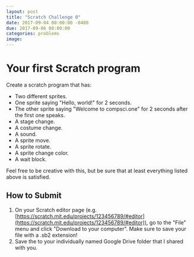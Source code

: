 ```yaml
---
layout: post
title: "Scratch Challenge 0"
date: 2017-09-04 00:00:00 -0400
due: 2017-09-06 08:00:00
categories: problems
image:
---
```


# Your first Scratch program

Create a scratch program that has:
- Two different sprites.
- One sprite saying "Hello, world!" for 2 seconds.
- The other sprite saying "Welcome to compsci.one" for 2 seconds after the first one speaks.
- A stage change.
- A costume change.
- A sound.
- A sprite move.
- A sprite rotate.
- A sprite change color.
- A wait block.

Feel free to be creative with this, but be sure that at least everything listed above is satisfied.

## How to Submit

1. On your Scratch editor page (e.g. [https://scratch.mit.edu/projects/123456789/#editor](https://scratch.mit.edu/projects/123456789/#editor)), go to the "File" menu and click "Download to your computer". Make sure to save your file with a .sb2 extension!
2. Save the to your individually named Google Drive folder that I shared with you.
